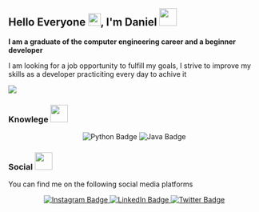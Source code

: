<div id="greeting" align="left">
	<h2> Hello Everyone
		<img src="https://media.giphy.com/media/hvRJCLFzcasrR4ia7z/giphy.gif" style="max-width: 100%;" width="25px" data-canonical>, I'm Daniel
		<img src="https://media3.giphy.com/media/hWM5xcVje9cQscDLbP/giphy.gif?cid=ecf05e47aeb73wu9fwsjb24yrfn8s7f28ok9dsvoi43u7bad&rid=giphy.gif" style="max-width: 100%;" width="35px">
	</h2>
</div>

<p>
	<b>I am a graduate of the computer engineering career and a beginner developer
	</b>
</p>
<p>I am looking for a job opportunity to fulfill my goals, I strive to improve my skills as a developer practiciting every day to achive it</p>
	<img src="https://media2.giphy.com/media/dMLmQfCO7lCA2gX3tw/giphy.gif?cid=ecf05e47part1ma5gfmoxuu7m65zuinadx6sgrse67kyao14&rid=giphy.gif" style="max-width: 100%;">

<h3> Knowlege
	<img src="https://media4.giphy.com/media/YmunwAcgeZJaH49CrT/giphy.gif?cid=ecf05e47o7784o4vo3hrj5v4loge1di9fbfihv3ly3wfigba&rid=giphy.gif" style="max-width: 100%;" width=35px">
</h3>

<div id="knowlege_badge" align="center">
		<img src="https://img.shields.io/badge/Python-ffd343?style=for-the-badge&logo=python&logoColor=black" alt="Python Badge">
		<img src="https://img.shields.io/badge/Java-ED8B00?style=for-the-badge&logo=java&logoColor=white" alt="Java Badge">
</div>

<h3> Social 
	<img src="https://media3.giphy.com/media/J2seenx9mIsNymt63O/giphy.gif?cid=790b761149654d00755cbd16286be26d9182a6bd44c8c592&rid=giphy.gif" style="max-width: 100%;" width=35px">
</h3>

<p>You can find me on the following social media platforms
<div id="social_badge" align="center">
	<a href="https://www.instagram.com/djacobosantana/" target="_blank">
		<img src="https://img.shields.io/badge/Instagram-E4405F?style=for-the-badge&logo=instagram&logoColor=white" alt="Instagram Badge">
	</a>
	<a href="https://www.linkedin.com/in/daniel-jacobo-santana/" target="_blank">
		<img src="https://img.shields.io/badge/LinkedIn-blue?style=for-the-badge&logo=linkedin&logoColor=white" alt="LinkedIn Badge"/>
	</a>
	<a href="https://twitter.com/DanielJ00785670">
		<img src="https://img.shields.io/badge/Twitter-1DA1F2?style=for-the-badge&logo=twitter&logoColor=white" alt="Twitter Badge">
	</a>
</div>


<!--
**dJacoboSanta/dJacoboSanta** is a ✨ _special_ ✨ repository because its `README.md` (this file) appears on your GitHub profile.

Here are some ideas to get you started:

- 🔭 I’m currently working on ...
- 🌱 I’m currently learning ...
- 👯 I’m looking to collaborate on ...
- 🤔 I’m looking for help with ...
- 💬 Ask me about ...
- 📫 How to reach me: ...
- 😄 Pronouns: ...
- ⚡ Fun fact: ...
-->
